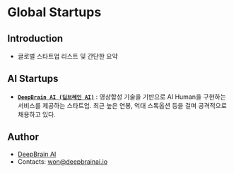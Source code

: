 # Global Startups
  
## Introduction
  
- 글로벌 스타트업 리스트 및 간단한 요약
  
## AI Startups
  
- [**`DeepBrain AI (딥브레인 AI)`**](https://www.deepbrainai.io/) : 영상합성 기술을 기반으로 AI Human을 구현하는 서비스를 제공하는 스타트업. 최근 높은 연봉, 억대 스톡옵션 등을 걸며 공격적으로 채용하고 있다.  

## Author

- [DeepBrain AI](https://github.com/mysin1029)
- Contacts: won@deepbrainai.io
